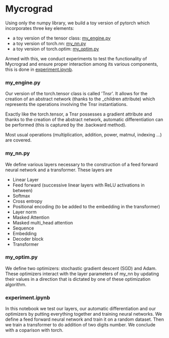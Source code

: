 # Mycrograd

Using only the numpy library, we build a toy version of pytorch which incorporates three key elements: 
- a toy version of the tensor class: [my_engine.py](https://github.com/Charles-Marteau/Mycrograd/blob/main/my_engine.py)
- a toy version of torch.nn: [my_nn.py](https://github.com/Charles-Marteau/Mycrograd/blob/main/my_nn.py)
- a toy version of torch.optim: [my_optim.py](https://github.com/Charles-Marteau/Mycrograd/blob/main/my_optim.py)

Armed with this, we conduct experiments to test the functionality of Mycrograd and ensure proper interaction among its various components, this is done in [experiment.ipynb](https://github.com/Charles-Marteau/Mycrograd/blob/main/experiment.ipynb).

### my_engine.py

Our version of the torch.tensor class is called 'Tnsr'. It allows for the creation of an abstract network
(thanks to the _children attribute) which represents the operations involving the Tnsr instantiations.

Exactly like the torch.tensor, a Tnsr possesses a gradient attribute and thanks to the creation of the
abstract network, automatic differentiation can be performed (this is captured by the .backward method).

Most usual operations (multiplication, addition, power, matmul, indexing ...) are covered.

### my_nn.py

We define various layers necessary to the construction of a feed forward neural network and a transformer. These layers are
- Linear Layer
- Feed forward (successive linear layers with ReLU activations in between)
- Softmax
- Cross entropy
- Positional encoding (to be added to the embedding in the transformer)
- Layer norm
- Masked Attention 
- Masked multi_head attention
- Sequence
- Embedding
- Decoder block
- Transformer

### my_optim.py 

We define two optimizers: stochastic gradient descent (SGD) and Adam. These optimizers interact with the layer parameters of my_nn by updating their values in a direction that is dictated by one of these optimization algorithm.

### experiment.ipynb

In this notebook we test our layers, our automatic differentiation and our optimizers by putting everything together and training neural networks.
We define a feed forward neural network and train it on a random dataset. Then we train a transformer to do addition of two digits number. We conclude with a coparison with torch.

